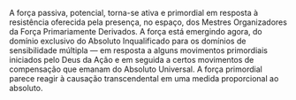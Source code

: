 A força passiva, potencial, torna-se ativa e primordial em resposta à resistência oferecida pela presença, no espaço, dos Mestres Organizadores da Força Primariamente Derivados. A força está emergindo agora, do domínio exclusivo do Absoluto Inqualificado para os domínios de sensibilidade múltipla — em resposta a alguns movimentos primordiais iniciados pelo Deus da Ação e em seguida a certos movimentos de compensação que emanam do Absoluto Universal. A força primordial parece reagir à causação transcendental em uma medida proporcional ao absoluto.